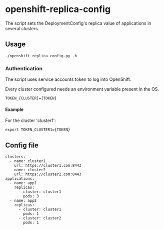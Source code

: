 # openshift-replica-config

The script sets the DeploymentConfig's replica value of applications in several clusters.

## Usage

    ./openshift_replica_config.py -h

### Authentication

The script uses service accounts token to log into OpenShift.

Every cluster configured needs an environment variable present in the OS.

    TOKEN_{CLUSTER}={TOKEN}

#### Example

For the cluster 'cluster1':

    export TOKEN_CLUSTER1={TOKEN}

## Config file

    clusters:
      - name: cluster1
        url: https://cluster1.com:8443
      - name: cluster2
        url: https://cluster2.com:8443
    applications:
      - name: app1
        replicas:
          - cluster: cluster1
            pods: 3
      - name: app2
        replicas:
          - cluster: cluster1
            pods: 1
          - cluster: cluster2
            pods: 1
